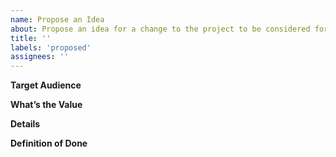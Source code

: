 ```yaml
---
name: Propose an Idea
about: Propose an idea for a change to the project to be considered for the project roadmap.
title: ''
labels: 'proposed'
assignees: ''
---
```


**Target Audience**

<!-- Describe the target audience for this change to the project. -->

**What’s the Value**

<!-- Describe the value of implementing the proposed idea. -->

**Details**

<!-- Provide more context and details for the proposal. -->

**Definition of Done**

<!-- Specify the outcomes that, once achieved, mean the work for the proposed idea has been completed. -->
